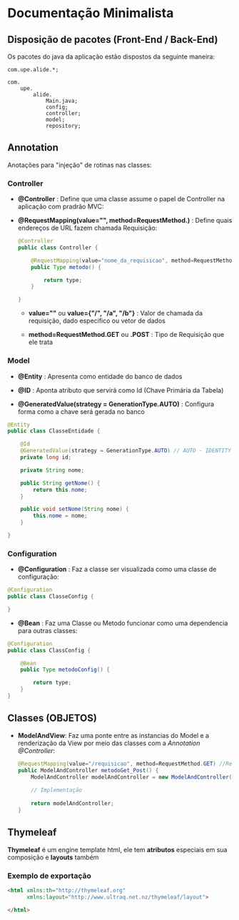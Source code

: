 
# Documentação Minimalista

## Disposição de pacotes (Front-End / Back-End)

Os pacotes do java da aplicação estão dispostos da seguinte maneira:

    com.upe.alide.*;

    com.
        upe.
            alide.
                Main.java;
                config;
                controller;
                model;
                repository;


## Annotation
Anotações para "injeção" de rotinas nas classes:

### Controller

- **@Controller** : Define que uma classe assume o papel de Controller na aplicação com pradrão MVC:

- **@RequestMapping(value="", method=RequestMethod.)** : Define quais endereços de URL fazem chamada Requisição:

    ```java
    @Controller
    public class Controller {     

        @RequestMapping(value="nome_da_requisicao", method=RequestMethod.) // GET / POST
        public Type metodo() {

            return type;
        }

    }
    ```

    - **value=""** ou **value={"/", "/a", "/b"}** : Valor de chamada da requisição, dado especifico ou vetor de dados

    - **method=RequestMethod.GET** ou **.POST** : Tipo de Requisição que ele trata

### Model

* **@Entity** : Apresenta como entidade do banco de dados

* **@ID** : Aponta atributo que servirá como Id (Chave Primária da Tabela)

* **@GeneratedValue(strategy = GenerationType.AUTO)** : Configura forma como a chave será gerada no banco

```java
@Entity
public class ClasseEntidade {

    @Id
    @GeneratedValue(strategy = GenerationType.AUTO) // AUTO - IDENTITY - SEQUENCE - TABLE
    private long id;

    private String nome;

    public String getNome() {
        return this.nome;
    }

    public void setNome(String nome) {
        this.nome = nome;
    }

}
```


### Configuration

* **@Configuration** : Faz a classe ser visualizada como uma classe de configuração:
```java
@Configuration
public class ClasseConfig {

}
```
* **@Bean** : Faz uma Classe ou Metodo funcionar como uma dependencia para outras classes:
```java
@Configuration
public class ClassConfig {

    @Bean
    public Type metodoConfig() {

        return type;
    }
}
```


## Classes (OBJETOS)

- **ModelAndView**: Faz uma ponte entre as instancias do Model e a renderização da View por meio das classes com a *Annotation @Controller*:

    ```java
    @RequestMapping(value="/requisicao", method=RequestMethod.GET) //RequestMethod.GET / RequestMethod.POST
    public ModelAndController metodoGet_Post() {
        ModelAndController modelAndController = new ModelAndController("/pagina_de_redirecionamento.html");
        
        // Implementação
        
        return modelAndController;
    }
    ```

## Thymeleaf

**Thymeleaf** é um engine template html, ele tem **atributos** especiais em sua composição e **layouts** também

### Exemplo de exportação

```html
<html xmlns:th="http://thymeleaf.org"
      xmlns:layout="http://www.ultraq.net.nz/thymeleaf/layout">

</html>
```
